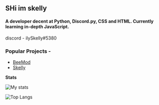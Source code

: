 ## SHi im skelly
#### A developer decent at Python, Discord.py, CSS and HTML. Currently learning in-depth JavaScript.
discord - ilySkelly#5380
### Popular Projects -

- [BeeMod](https://github.com/skelly1301/BeeMod)
- [Skelly](https://github.com/skelly1301/Skelly)

**Stats**

![My stats](https://github-readme-stats.vercel.app/api?username=skelly1301&count_private=true&custom_title=skelly1301%20-%20Python%20Gang&title_color=e5e5e5&text_color=cdc9c9&bg_color=4c40c7&border_color=81a3ff&border_radius=25)

![Top Langs](https://github-readme-stats.vercel.app/api/top-langs/?username=skelly1301&layout=compact)

